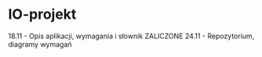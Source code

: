 IO-projekt
==========
18.11 - Opis aplikacji, wymagania i słownik ZALICZONE
24.11 - Repozytorium, diagramy wymagań
